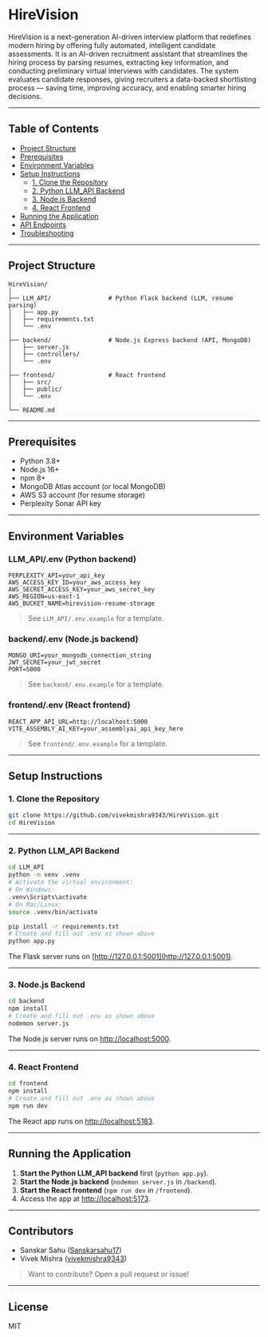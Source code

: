 # HireVision

HireVision is a next-generation AI-driven interview platform that redefines modern hiring by offering fully automated, intelligent candidate assessments. It is an AI-driven recruitment assistant that streamlines the hiring process by parsing resumes, extracting key information, and conducting preliminary virtual interviews with candidates. The system evaluates candidate responses, giving recruiters a data-backed shortlisting process — saving time, improving accuracy, and enabling smarter hiring decisions.

---

## Table of Contents

- [Project Structure](#project-structure)
- [Prerequisites](#prerequisites)
- [Environment Variables](#environment-variables)
- [Setup Instructions](#setup-instructions)
  - [1. Clone the Repository](#1-clone-the-repository)
  - [2. Python LLM_API Backend](#2-python-llm_api-backend)
  - [3. Node.js Backend](#3-nodejs-backend)
  - [4. React Frontend](#4-react-frontend)
- [Running the Application](#running-the-application)
- [API Endpoints](#api-endpoints)
- [Troubleshooting](#troubleshooting)

---

## Project Structure

```
HireVision/
│
├── LLM_API/                # Python Flask backend (LLM, resume parsing)
│   ├── app.py
│   ├── requirements.txt
│   └── .env
│
├── backend/                # Node.js Express backend (API, MongoDB)
│   ├── server.js
│   ├── controllers/
│   └── .env
│
├── frontend/               # React frontend
│   ├── src/
│   ├── public/
│   └── .env
│
└── README.md
```

---

## Prerequisites

- Python 3.8+
- Node.js 16+
- npm 8+
- MongoDB Atlas account (or local MongoDB)
- AWS S3 account (for resume storage)
- Perplexity Sonar API key

---

## Environment Variables

### LLM_API/.env (Python backend)
```
PERPLEXITY_API=your_api_key
AWS_ACCESS_KEY_ID=your_aws_access_key
AWS_SECRET_ACCESS_KEY=your_aws_secret_key
AWS_REGION=us-east-1
AWS_BUCKET_NAME=hirevision-resume-storage

```
> See `LLM_API/.env.example` for a template.

### backend/.env (Node.js backend)
```
MONGO_URI=your_mongodb_connection_string
JWT_SECRET=your_jwt_secret
PORT=5000
```
> See `backend/.env.example` for a template.

### frontend/.env (React frontend)
```
REACT_APP_API_URL=http://localhost:5000
VITE_ASSEMBLY_AI_KEY=your_assemblyai_api_key_here
```
> See `frontend/.env.example` for a template.

---

## Setup Instructions

### 1. Clone the Repository

```bash
git clone https://github.com/vivekmishra9343/HireVision.git
cd HireVision
```

---

### 2. Python LLM_API Backend

```bash
cd LLM_API
python -m venv .venv
# Activate the virtual environment:
# On Windows:
.venv\Scripts\activate
# On Mac/Linux:
source .venv/bin/activate

pip install -r requirements.txt
# Create and fill out .env as shown above
python app.py
```
The Flask server runs on [http://127.0.0.1:5001](http://127.0.0.1:5001).

---

### 3. Node.js Backend

```bash
cd backend
npm install
# Create and fill out .env as shown above
nodemon server.js
```
The Node.js server runs on [http://localhost:5000](http://localhost:5000).

---

### 4. React Frontend

```bash
cd frontend
npm install
# Create and fill out .env as shown above
npm run dev
```
The React app runs on [http://localhost:5183](http://localhost:5173).

---

## Running the Application

1. **Start the Python LLM_API backend** first (`python app.py`).
2. **Start the Node.js backend** (`nodemon server.js` in `/backend`).
3. **Start the React frontend** (`npm run dev` in `/frontend`).
4. Access the app at [http://localhost:5173](http://localhost:5173).

---

## Contributors

- Sanskar Sahu ([Sanskarsahu17](https://github.com/Sanskarsahu17))
- Vivek Mishra ([vivekmishra9343](https://github.com/vivekmishra9343))

> Want to contribute? Open a pull request or issue!

---

## License

MIT
